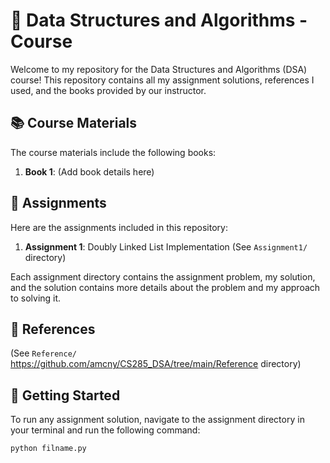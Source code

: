 # 📘 Data Structures and Algorithms - Course

Welcome to my repository for the Data Structures and Algorithms (DSA) course! This repository contains all my assignment solutions, references I used, and the books provided by our instructor.

## 📚 Course Materials

The course materials include the following books:

1. **Book 1**: (Add book details here)

## 📝 Assignments

Here are the assignments included in this repository:

1. **Assignment 1**: Doubly Linked List Implementation (See `Assignment1/` directory)

Each assignment directory contains the assignment problem, my solution, and the solution contains more details about the problem and my approach to solving it.

## 📖 References

(See `Reference/` https://github.com/amcny/CS285_DSA/tree/main/Reference directory)

## 🚀 Getting Started

To run any assignment solution, navigate to the assignment directory in your terminal and run the following command:

```bash
python filname.py
